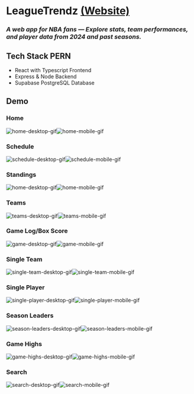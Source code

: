 # LeagueTrendz [(Website)](https://leaguetrendz.web.app/)
### *A web app for NBA fans — Explore stats, team performances, and player data from 2024 and past seasons.*<br>

## Tech Stack PERN
- React with Typescript Frontend
- Express & Node Backend
- Supabase PostgreSQL Database

## Demo


### Home

<div style="display: flex; align-items: center">
  <img src="./readme-files/desktop/home.gif" alt="home-desktop-gif" style="max-height: 450px; width: auto;" />
  <img src="./readme-files/mobile/home_mobile.gif" alt="home-mobile-gif" style="max-height: 450px; width: auto;" />
</div>

### Schedule

<div style="display: flex; align-items: center">
  <img src="./readme-files/desktop/schedule.gif" alt="schedule-desktop-gif" style="max-height: 450px; width: auto;" />
  <img src="./readme-files/mobile/schedule_mobile.gif" alt="schedule-mobile-gif" style="max-height: 450px; width: auto;" />
</div>

### Standings

<div style="display: flex; align-items: center">
  <img src="./readme-files/desktop/standings.gif" alt="home-desktop-gif" style="max-height: 450px; width: auto;" />
  <img src="./readme-files/mobile/standings_mobile.gif" alt="home-mobile-gif" style="max-height: 450px; width: auto;" />
</div>

### Teams

<div style="display: flex; align-items: center">
  <img src="./readme-files/desktop/teams.gif" alt="teams-desktop-gif" style="max-height: 450px; width: auto;" />
  <img src="./readme-files/mobile/teams_mobile.gif" alt="teams-mobile-gif" style="max-height: 450px; width: auto;" />
</div>

### Game Log/Box Score

<div style="display: flex; align-items: center">
  <img src="./readme-files/desktop/game.gif" alt="game-desktop-gif" style="max-height: 450px; width: auto;" />
  <img src="./readme-files/mobile/game_mobile.gif" alt="game-mobile-gif" style="max-height: 450px; width: auto;" />
</div>

### Single Team

<div style="display: flex; align-items: center">
  <img src="./readme-files/desktop/single_team.gif" alt="single-team-desktop-gif" style="max-height: 450px; width: auto;" />
  <img src="./readme-files/mobile/single_team_mobile.gif" alt="single-team-mobile-gif" style="max-height: 450px; width: auto;" />
</div>

### Single Player

<div style="display: flex; align-items: center">
  <img src="./readme-files/desktop/single_player.gif" alt="single-player-desktop-gif" style="max-height: 450px; width: auto;" />
  <img src="./readme-files/mobile/single_player_mobile.gif" alt="single-player-mobile-gif" style="max-height: 450px; width: auto;" />
</div>

### Season Leaders

<div style="display: flex; align-items: center">
  <img src="./readme-files/desktop/season_leaders.gif" alt="season-leaders-desktop-gif" style="max-height: 450px; width: auto;" />
  <img src="./readme-files/mobile/season_leaders_mobile.gif" alt="season-leaders-mobile-gif" style="max-height: 450px; width: auto;" />
</div>

### Game Highs

<div style="display: flex; align-items: center">
  <img src="./readme-files/desktop/game_highs.gif" alt="game-highs-desktop-gif" style="max-height: 450px; width: auto;" />
  <img src="./readme-files/mobile/game_highs_mobile.gif" alt="game-highs-mobile-gif" style="max-height: 450px; width: auto;" />
</div>

### Search

<div style="display: flex; align-items: center">
  <img src="./readme-files/desktop/search.gif" alt="search-desktop-gif" style="max-height: 450px; width: auto;" />
  <img src="./readme-files/mobile/search_mobile.gif" alt="search-mobile-gif" style="max-height: 450px; width: auto;" />
</div>


